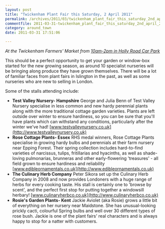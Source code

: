 ```yaml
---
layout: post
title: "Twickenham Plant Fair this Saturday, 2 April 2011"
permalink: /archives/2011/03/twickenham_plant_fair_this_saturday_2nd_april_2011.html
commentfile: 2011-03-31-twickenham_plant_fair_this_saturday_2nd_april_2011
category: around_town
date: 2011-03-31 17:51:06

---
```


<em>At the Twickenham Farmers' Market from [10am-2pm in Holly Road Car Park](/event/fair/200705142756)</em>

This should be a perfect opportunity to get your garden or window-box started for the new growing season, as around 10 specialist nurseries will be bringing along produce they have grown themselves. There will be a lot of familiar faces from plant fairs in Islington in the past, as well as some nurseries who are new to selling in London.

Some of the stalls attending include:

-   **Test Valley Nursery- Hampshire**
    George and Julia Benn of Test Valley Nursery specialise in less common and new hardy perennial plants along with the more traditional cottage garden varieties. Plants are left outside over winter to ensure hardiness, so you can be sure that you'll have plants which can withstand any conditions, particularly after the winter we've had! [www.testvalleynursery.co.uk](http://www.testvalleynursery.co.uk)
-   **Rose Cottage Plants- Essex**
    RHS medal winners, Rose Cottage Plants specialise in growing hardy bulbs and perennials at their farm nursery near Epping Forest. Their spring collection includes hard-to-find varieties of narcissus, tulips, fritillarias and hyacinths, as well as shade-loving pulmonarias, brunneras and other early-flowering 'treasures' - all field grown to ensure hardiness and reliability [www.edibleornamentals.co.uk](http://www.edibleornamentals.co.uk)
-   **The Culinary Herb Company**
    Peter Sikora set up the Culinary Herb Company in 2008 and now provides Londoners with a huge range of herbs for every cooking taste. His stall is certainly one to 'browse by scent', and the perfect first stop for putting together a windowsill herbary! [www.culinaryherbco.co.uk](http://www.culinaryherbco.co.uk)
-   **Rosie's Garden Plants- Kent**
    Jackie Aviolet (aka Rosie) grows a little bit of everything on her nursery near Maidstone. She has unusual-looking prickly cacti, colourful Spring bulbs and well over 30 different types of rose bush. Jackie is one of the plant fairs' real characters and is always happy to stop for a natter with customers.
